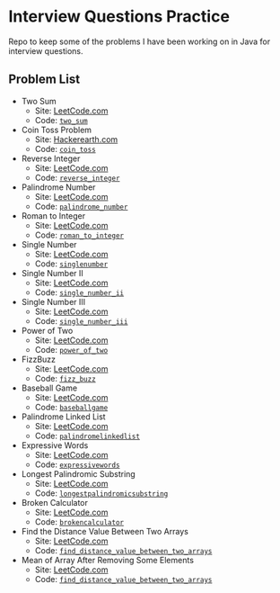 # Interview Questions Practice

Repo to keep some of the problems I have been working on in Java for interview questions.

## Problem List

- Two Sum
  - Site: [LeetCode.com](https://leetcode.com/problems/two-sum/)
  - Code: [`two_sum`](src/two_sum)
- Coin Toss Problem
  - Site: [Hackerearth.com](https://www.hackerearth.com/codearena/ring/3e5bd24/)
  - Code: [`coin_toss`](src/coin_toss)
- Reverse Integer
  - Site: [LeetCode.com](https://leetcode.com/problems/reverse-integer/)
  - Code: [`reverse_integer`](src/reverse_integer)
- Palindrome Number
  - Site: [LeetCode.com](https://leetcode.com/problems/palindrome-number/)
  - Code: [`palindrome_number`](src/palindrome_number)
- Roman to Integer
  - Site: [LeetCode.com](https://leetcode.com/problems/roman-to-integer/)
  - Code: [`roman_to_integer`](src/roman_to_integer)
- Single Number
  - Site: [LeetCode.com](https://leetcode.com/problems/single-number/)
  - Code: [`singlenumber`](src/singlenumber)
- Single Number II
  - Site: [LeetCode.com](https://leetcode.com/problems/single-number-ii/)
  - Code: [`single_number_ii`](src/single_number_ii)
- Single Number III
  - Site: [LeetCode.com](https://leetcode.com/problems/single-number-iii/)
  - Code: [`single_number_iii`](src/single_number_iii)
- Power of Two
  - Site: [LeetCode.com](https://leetcode.com/problems/power-of-two/)
  - Code: [`power_of_two`](src/power_of_two)
- FizzBuzz
  - Site: [LeetCode.com](https://leetcode.com/problems/fizz-buzz/)
  - Code: [`fizz_buzz`](src/fizz_buzz)
- Baseball Game
  - Site: [LeetCode.com](https://leetcode.com/problems/baseball-game/)
  - Code: [`baseballgame`](src/baseballgame)
- Palindrome Linked List
  - Site: [LeetCode.com](https://leetcode.com/problems/palindrome-linked-list/)
  - Code: [`palindromelinkedlist`](src/palindromelinkedlist)
- Expressive Words
  - Site: [LeetCode.com](https://leetcode.com/problems/expressive-words/)
  - Code: [`expressivewords`](src/expressivewords)
- Longest Palindromic Substring
  - Site: [LeetCode.com](https://leetcode.com/problems/longest-palindromic-substring/)
  - Code: [`longestpalindromicsubstring`](src/longestpalindromicsubstring)
- Broken Calculator
  - Site: [LeetCode.com](https://leetcode.com/problems/broken-calculator/)
  - Code: [`brokencalculator`](src/brokencalculator)
- Find the Distance Value Between Two Arrays
  - Site: [LeetCode.com](https://leetcode.com/problems/find-the-distance-value-between-two-arrays/)
  - Code: [`find_distance_value_between_two_arrays`](src/find_distance_value_between_two_arrays)
- Mean of Array After Removing Some Elements
  - Site: [LeetCode.com](https://leetcode.com/problems/mean-of-array-after-removing-some-elements/)
  - Code: [`find_distance_value_between_two_arrays`](src/mean_of_array_after_removing_some_elements)
